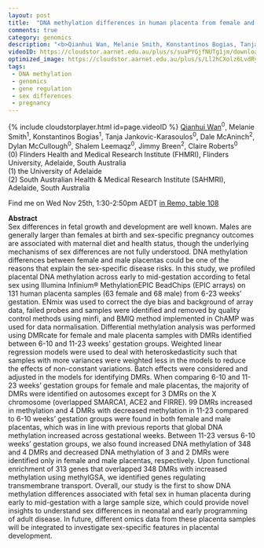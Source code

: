 ```yaml
---
layout: post
title:  "DNA methylation differences in human placenta from female and male bearing pregnancies"
comments: true
category: genomics
description: "<b>Qianhui Wan, Melanie Smith, Konstantinos Bogias, Tanja Jankovic-Karasoulos, Dale McAninch, Dylan McCullough, Shalem Leemaqz, Jimmy Breen, Claire Roberts</b><br/>Sex differences in fetal growth and development ar..."
videoID: https://cloudstor.aarnet.edu.au/plus/s/suaPYGjfNUTg1jm/download
optimized_image: https://cloudstor.aarnet.edu.au/plus/s/Ll2hCXolz6LvdRy/download
tags:
 - DNA methylation
 - genomics
 - gene regulation
 - sex differences
 - pregnancy
---
```

{% include cloudstorplayer.html id=page.videoID %}
<u>Qianhui Wan</u><sup>0</sup>, Melanie Smith<sup>1</sup>, Konstantinos Bogias<sup>1</sup>, Tanja Jankovic-Karasoulos<sup>0</sup>, Dale McAninch<sup>2</sup>, Dylan McCullough<sup>0</sup>, Shalem Leemaqz<sup>0</sup>, Jimmy Breen<sup>2</sup>, Claire Roberts<sup>0</sup><br/>
\(0\) Flinders Health and Medical Research Institute (FHMRI), Flinders University, Adelaide, South Australia<br/>
\(1\) the University of Adelaide<br/>
\(2\) South Australian Health &amp; Medical Research Institute (SAHMRI), Adelaide, South Australia

Find me on Wed Nov 25th, 1:30-2:50pm AEDT [in Remo, table 108](https://live.remo.co/e/abacbs2020-day-2/register)

<b>Abstract</b><br/>
Sex differences in fetal growth and development are well known. Males are generally larger than females at birth and sex-specific pregnancy outcomes are associated with maternal diet and health status, though the underlying mechanisms of sex differences are not fully understood. DNA methylation differences between female and male placentas could be one of the reasons that explain the sex-specific disease risks. In this study, we profiled placental DNA methylation across early to mid-gestation according to fetal sex using Illumina Infinium® MethylationEPIC BeadChips \(EPIC arrays\) on 131 human placenta samples \(63 female and 68 male\) from 6-23 weeks’ gestation. ENmix was used to correct the dye bias and background of array data, failed probes and samples were identified and removed by quality control methods using minfi, and BMIQ method implemented in ChAMP was used for data normalisation. Differential methylation analysis was performed using DMRcate for female and male placenta samples with DMRs identified between 6-10 and 11-23 weeks’ gestation groups. Weighted linear regression models were used to deal with heteroskedasticity such that samples with more variances were weighted less in the models to reduce the effects of non-constant variations. Batch effects were considered and adjusted in the models for identifying DMRs. When comparing 6-10 and 11-23 weeks’ gestation groups for female and male placentas, the majority of DMRs were identified on autosomes except for 3 DMRs on the X chromosome \(overlapped SMARCA1, ACE2 and FIRRE\). 99 DMRs increased in methylation and 4 DMRs with decreased methylation in 11-23 compared to 6-10 weeks’ gestation groups were found in both female and male placentas, which was in line with previous reports that global DNA methylation increased across gestational weeks. Between 11-23 versus 6-10 weeks’ gestation groups, we also found increased DNA methylation of 348 and 4 DMRs and decreased DNA methylation of 3 and 2 DMRs were identified only in female and male placentas, respectively. Upon functional enrichment of 313 genes that overlapped 348 DMRs with increased methylation using methylGSA, we identified genes regulating transmembrane transport. Overall, our study is the first to show DNA methylation differences associated with fetal sex in human placenta during early to mid-gestation with a large sample size, which could provide novel insights to understand sex differences in neonatal and early programming of adult disease. In future, different omics data from these placenta samples will be integrated to investigate sex-specific features in placental development.
